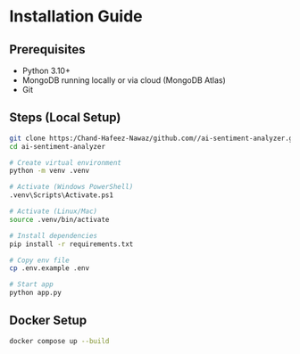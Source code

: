 # Installation Guide

## Prerequisites
- Python 3.10+
- MongoDB running locally or via cloud (MongoDB Atlas)
- Git

## Steps (Local Setup)
```bash
git clone https:/Chand-Hafeez-Nawaz/github.com//ai-sentiment-analyzer.git
cd ai-sentiment-analyzer

# Create virtual environment
python -m venv .venv

# Activate (Windows PowerShell)
.venv\Scripts\Activate.ps1

# Activate (Linux/Mac)
source .venv/bin/activate

# Install dependencies
pip install -r requirements.txt

# Copy env file
cp .env.example .env

# Start app
python app.py
```

## Docker Setup
```bash
docker compose up --build
```
